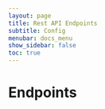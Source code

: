 ```yaml
---
layout: page
title: Rest API Endpoints
subtitle: Config
menubar: docs_menu
show_sidebar: false
toc: true
---
```


# Endpoints